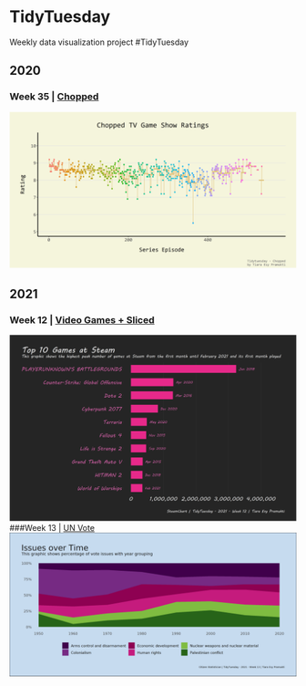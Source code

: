 # TidyTuesday
Weekly data visualization project #TidyTuesday

## 2020
### Week 35 | [Chopped](https://github.com/TiaraEsyPramukti/Tidytuesday/tree/master/2020/week%2035)
![Series Episode Rating](https://github.com/TiaraEsyPramukti/Tidytuesday/blob/master/2020/week%2035/episode_rating.png)

## 2021
### Week 12 | [Video Games + Sliced](https://github.com/TiaraEsyPramukti/TidyTuesday/tree/master/2021/week%2012)
![Top 10 Games at Steam](https://github.com/TiaraEsyPramukti/TidyTuesday/blob/master/2021/week%2012/top_10_games_at_steam.png)
###Week 13 | [UN Vote](https://github.com/TiaraEsyPramukti/Tidytuesday/tree/master/2021/week%2013)
![Issues over Time](https://github.com/TiaraEsyPramukti/Tidytuesday/blob/master/2021/week%2013/issues_over_time_2.png)
